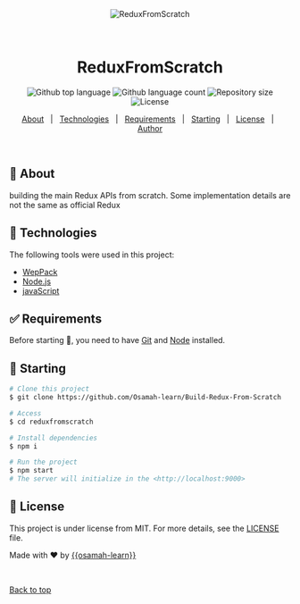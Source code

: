 <div align="center" id="top"> 
  <img src="./.github/app.gif" alt="ReduxFromScratch" />

  &#xa0;

  <!-- <a href="https://reduxfromscratch.netlify.app">Demo</a> -->
</div>

<h1 align="center">ReduxFromScratch</h1>

<p align="center">
  <img alt="Github top language" src="https://img.shields.io/github/languages/top/{{osamah-learn}}/reducfromscratch?color=56BEB8">

  <img alt="Github language count" src="https://img.shields.io/github/languages/count/{{osamah-learn}}/reducfromscratch?color=56BEB8">

  <img alt="Repository size" src="https://img.shields.io/github/repo-size/{{osamah-learn}}/reducfromscratch?color=56BEB8">

  <img alt="License" src="https://img.shields.io/github/license/{{osamah-learn}}/reducfromscratch?color=56BEB8">

  <!-- <img alt="Github issues" src="https://img.shields.io/github/issues/{{YOUR_GITHUB_USERNAME}}/reducfromscratch?color=56BEB8" /> -->

  <!-- <img alt="Github forks" src="https://img.shields.io/github/forks/{{osamah-learn}}/reducfromscratch?color=56BEB8" /> -->

  <!-- <img alt="Github stars" src="https://img.shields.io/github/stars/{{osamah-learn}}/reducfromscratch?color=56BEB8" /> -->
</p>

<!-- Status -->

<!-- <h4 align="center"> 
	🚧  ReducFromScratch 🚀 Under construction...  🚧
</h4> 

<hr> -->

<p align="center">
  <a href="#dart-about">About</a> &#xa0; | &#xa0; 
  <a href="#rocket-technologies">Technologies</a> &#xa0; | &#xa0;
  <a href="#white_check_mark-requirements">Requirements</a> &#xa0; | &#xa0;
  <a href="#checkered_flag-starting">Starting</a> &#xa0; | &#xa0;
  <a href="#memo-license">License</a> &#xa0; | &#xa0;
  <a href="https://github.com/{{osamah-learn}}" target="_blank">Author</a>
</p>

<br>

## :dart: About ##

building the main Redux APIs from scratch. Some implementation details are not the same as official Redux


## :rocket: Technologies ##

The following tools were used in this project:

- [WepPack](https://webpack.js.org/guides/installation)
- [Node.js](https://nodejs.org/en/)
- [javaScript](https://developer.mozilla.org/en-US/docs/Web/JavaScript)

## :white_check_mark: Requirements ##

Before starting :checkered_flag:, you need to have [Git](https://git-scm.com) and [Node](https://nodejs.org/en/) installed.

## :checkered_flag: Starting ##

```bash
# Clone this project
$ git clone https://github.com/Osamah-learn/Build-Redux-From-Scratch

# Access
$ cd reduxfromscratch

# Install dependencies
$ npm i

# Run the project
$ npm start
# The server will initialize in the <http://localhost:9000>
```

## :memo: License ##

This project is under license from MIT. For more details, see the [LICENSE](LICENSE.md) file.


Made with :heart: by <a href="https://github.com/osamah-learn" target="_blank">{{osamah-learn}}</a>

&#xa0;

<a href="#top">Back to top</a>
